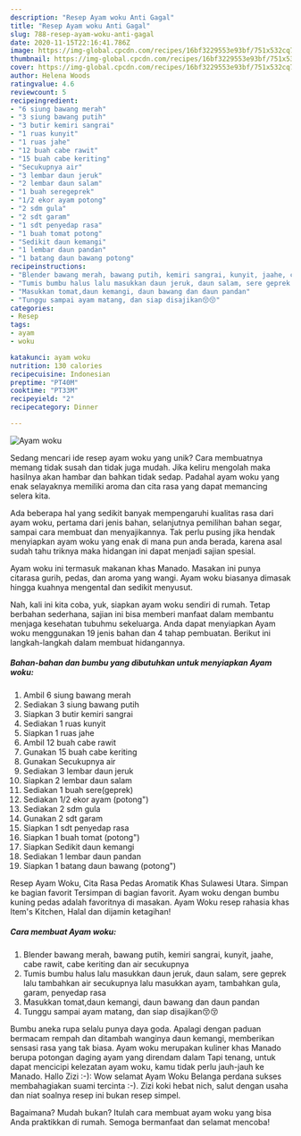 ```yaml
---
description: "Resep Ayam woku Anti Gagal"
title: "Resep Ayam woku Anti Gagal"
slug: 788-resep-ayam-woku-anti-gagal
date: 2020-11-15T22:16:41.786Z
image: https://img-global.cpcdn.com/recipes/16bf3229553e93bf/751x532cq70/ayam-woku-foto-resep-utama.jpg
thumbnail: https://img-global.cpcdn.com/recipes/16bf3229553e93bf/751x532cq70/ayam-woku-foto-resep-utama.jpg
cover: https://img-global.cpcdn.com/recipes/16bf3229553e93bf/751x532cq70/ayam-woku-foto-resep-utama.jpg
author: Helena Woods
ratingvalue: 4.6
reviewcount: 5
recipeingredient:
- "6 siung bawang merah"
- "3 siung bawang putih"
- "3 butir kemiri sangrai"
- "1 ruas kunyit"
- "1 ruas jahe"
- "12 buah cabe rawit"
- "15 buah cabe keriting"
- "Secukupnya air"
- "3 lembar daun jeruk"
- "2 lembar daun salam"
- "1 buah seregeprek"
- "1/2 ekor ayam potong"
- "2 sdm gula"
- "2 sdt garam"
- "1 sdt penyedap rasa"
- "1 buah tomat potong"
- "Sedikit daun kemangi"
- "1 lembar daun pandan"
- "1 batang daun bawang potong"
recipeinstructions:
- "Blender bawang merah, bawang putih, kemiri sangrai, kunyit, jaahe, cabe rawit, cabe keriting dan air secukupnya"
- "Tumis bumbu halus lalu masukkan daun jeruk, daun salam, sere geprek lalu tambahkan air secukupnya lalu masukkan ayam, tambahkan gula, garam, penyedap rasa"
- "Masukkan tomat,daun kemangi, daun bawang dan daun pandan"
- "Tunggu sampai ayam matang, dan siap disajikan😚😚"
categories:
- Resep
tags:
- ayam
- woku

katakunci: ayam woku 
nutrition: 130 calories
recipecuisine: Indonesian
preptime: "PT40M"
cooktime: "PT33M"
recipeyield: "2"
recipecategory: Dinner

---
```



![Ayam woku](https://img-global.cpcdn.com/recipes/16bf3229553e93bf/751x532cq70/ayam-woku-foto-resep-utama.jpg)

Sedang mencari ide resep ayam woku yang unik? Cara membuatnya memang tidak susah dan tidak juga mudah. Jika keliru mengolah maka hasilnya akan hambar dan bahkan tidak sedap. Padahal ayam woku yang enak selayaknya memiliki aroma dan cita rasa yang dapat memancing selera kita.

Ada beberapa hal yang sedikit banyak mempengaruhi kualitas rasa dari ayam woku, pertama dari jenis bahan, selanjutnya pemilihan bahan segar, sampai cara membuat dan menyajikannya. Tak perlu pusing jika hendak menyiapkan ayam woku yang enak di mana pun anda berada, karena asal sudah tahu triknya maka hidangan ini dapat menjadi sajian spesial.

Ayam woku ini termasuk makanan khas Manado. Masakan ini punya citarasa gurih, pedas, dan aroma yang wangi. Ayam woku biasanya dimasak hingga kuahnya mengental dan sedikit menyusut.


Nah, kali ini kita coba, yuk, siapkan ayam woku sendiri di rumah. Tetap berbahan sederhana, sajian ini bisa memberi manfaat dalam membantu menjaga kesehatan tubuhmu sekeluarga. Anda dapat menyiapkan Ayam woku menggunakan 19 jenis bahan dan 4 tahap pembuatan. Berikut ini langkah-langkah dalam membuat hidangannya.

<!--inarticleads1-->

##### Bahan-bahan dan bumbu yang dibutuhkan untuk menyiapkan Ayam woku:

1. Ambil 6 siung bawang merah
1. Sediakan 3 siung bawang putih
1. Siapkan 3 butir kemiri sangrai
1. Sediakan 1 ruas kunyit
1. Siapkan 1 ruas jahe
1. Ambil 12 buah cabe rawit
1. Gunakan 15 buah cabe keriting
1. Gunakan Secukupnya air
1. Sediakan 3 lembar daun jeruk
1. Siapkan 2 lembar daun salam
1. Sediakan 1 buah sere(geprek)
1. Sediakan 1/2 ekor ayam (potong&#34;)
1. Sediakan 2 sdm gula
1. Gunakan 2 sdt garam
1. Siapkan 1 sdt penyedap rasa
1. Siapkan 1 buah tomat (potong&#34;)
1. Siapkan Sedikit daun kemangi
1. Sediakan 1 lembar daun pandan
1. Siapkan 1 batang daun bawang (potong&#34;)


Resep Ayam Woku, Cita Rasa Pedas Aromatik Khas Sulawesi Utara. Simpan ke bagian favorit Tersimpan di bagian favorit. Ayam woku dengan bumbu kuning pedas adalah favoritnya di masakan. Ayam Woku resep rahasia khas Item&#39;s Kitchen, Halal dan dijamin ketagihan! 

<!--inarticleads2-->

##### Cara membuat Ayam woku:

1. Blender bawang merah, bawang putih, kemiri sangrai, kunyit, jaahe, cabe rawit, cabe keriting dan air secukupnya
1. Tumis bumbu halus lalu masukkan daun jeruk, daun salam, sere geprek lalu tambahkan air secukupnya lalu masukkan ayam, tambahkan gula, garam, penyedap rasa
1. Masukkan tomat,daun kemangi, daun bawang dan daun pandan
1. Tunggu sampai ayam matang, dan siap disajikan😚😚


Bumbu aneka rupa selalu punya daya goda. Apalagi dengan paduan bermacam rempah dan ditambah wanginya daun kemangi, memberikan sensasi rasa yang tak biasa. Ayam woku merupakan kuliner khas Manado berupa potongan daging ayam yang direndam dalam Tapi tenang, untuk dapat mencicipi kelezatan ayam woku, kamu tidak perlu jauh-jauh ke Manado. Hallo Zizi :-): Wow selamat Ayam Woku Belanga perdana sukses membahagiakan suami tercinta :-). Zizi koki hebat nich, salut dengan usaha dan niat soalnya resep ini bukan resep simpel. 

Bagaimana? Mudah bukan? Itulah cara membuat ayam woku yang bisa Anda praktikkan di rumah. Semoga bermanfaat dan selamat mencoba!
